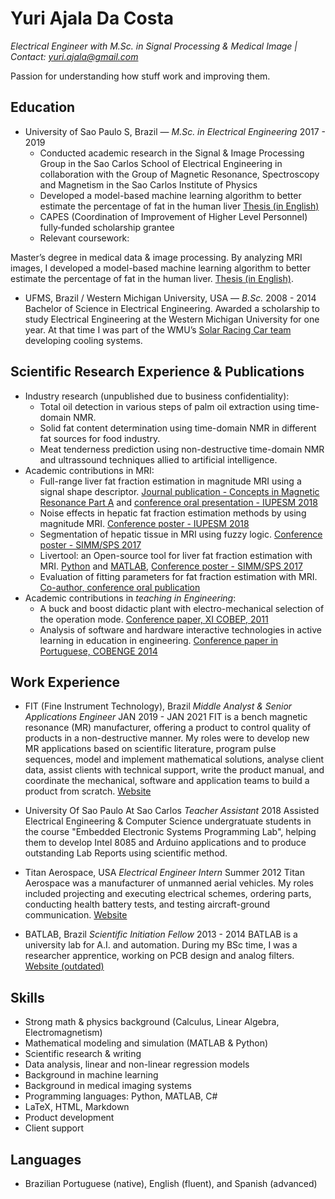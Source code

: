 # Yuri Ajala Da Costa
*Electrical Engineer with M.Sc. in Signal Processing & Medical Image    |    Contact: yuri.ajala@gmail.com*

Passion for understanding how stuff work and improving them.

## Education
- University of Sao Paulo S, Brazil — *M.Sc. in Electrical Engineering*
2017 - 2019
    - Conducted academic research in the Signal & Image Processing Group in the Sao Carlos School of Electrical Engineering in collaboration with the Group of Magnetic Resonance, Spectroscopy and Magnetism in the Sao Carlos Institute of Physics
    - Developed a model-based machine learning algorithm to better estimate the percentage of fat in the human liver [Thesis (in English)](https://teses.usp.br/teses/disponiveis/18/18152/tde-01102018-083519/publico/Yuri.pdf)
    - CAPES (Coordination of Improvement of Higher Level Personnel) fully‐funded scholarship grantee
    - Relevant coursework: 

Master’s degree in medical data & image processing. By analyzing MRI images, I developed a model-based machine learning algorithm to better estimate the percentage of fat in the human liver. [Thesis (in English)](https://teses.usp.br/teses/disponiveis/18/18152/tde-01102018-083519/publico/Yuri.pdf).

- UFMS, Brazil / Western Michigan University, USA — *B.Sc.*
2008 - 2014
Bachelor of Science in Electrical Engineering. Awarded a scholarship to study Electrical Engineering at the Western Michigan University for one year. At that time I was part of the WMU’s [Solar Racing Car team](https://www.wmich.edu/sunseeker/) developing cooling systems.

## Scientific Research Experience & Publications
- Industry research (unpublished due to business confidentiality):
    - Total oil detection in various steps of palm oil extraction using time-domain NMR.
    - Solid fat content determination using time-domain NMR in different fat sources for food industry.
    - Meat tenderness prediction using non-destructive time-domain NMR and ultrassound techniques allied to artificial intelligence.
- Academic contributions in MRI:
    - Full-range liver fat fraction estimation in magnitude MRI using a signal shape descriptor. [Journal publication - Concepts in Magnetic Resonance Part A](https://www.hindawi.com/journals/cmra/2019/3439468/) and
    [conference oral presentation - IUPESM 2018](https://github.com/yuriajala/resume/blob/master/Files/oral-presentation-iupesm.pdf)
    - Noise effects in hepatic fat fraction estimation methods by using magnitude MRI. [Conference poster - IUPESM 2018](https://github.com/yuriajala/resume/blob/master/Files/poster-iupesm.pdf)
    - Segmentation of hepatic tissue in MRI using fuzzy logic. [Conference poster - SIMM/SPS 2017](https://github.com/yuriajala/resume/blob/master/Files/2017_liver_segment_poster.pdf)
    - Livertool: an Open-source tool for liver fat fraction estimation with MRI. [Python](https://github.com/yuriajala/livertool) and [MATLAB](https://github.com/yuriajala/matlab-livertool), [Conference poster - SIMM/SPS 2017](https://github.com/yuriajala/resume/blob/master/Files/2017_livertool_poster.pdf)
    - Evaluation of fitting parameters for fat fraction estimation with MRI. [Co-author, conference oral publication](https://github.com/yuriajala/resume/blob/master/Files/2017_fitting_parameters.pdf)
- Academic contributions in *teaching in Engineering*:
    - A buck and boost didactic plant with electro-mechanical selection of the operation mode. [Conference paper, XI COBEP, 2011](https://ieeexplore.ieee.org/document/6085317)
    - Analysis of software and hardware interactive technologies in active learning in education in engineering. [Conference paper in Portuguese, COBENGE 2014](https://github.com/yuriajala/resume/blob/master/Files/Cobenge_2014_active_learning.pdf)

## Work Experience
- FIT (Fine Instrument Technology), Brazil
*Middle Analyst & Senior Applications Engineer*
JAN 2019 - JAN 2021
FIT is a bench magnetic resonance (MR) manufacturer, offering a product to control quality of products in a non-destructive manner. My roles were to develop new MR applications based on scientific literature, program pulse sequences, model and implement mathematical solutions, analyse client data, assist clients with technical support, write the product manual, and coordinate the mechanical, software and application teams to build a product from scratch. [Website](http://www.fitinstrument.com)

- University Of Sao Paulo At Sao Carlos
*Teacher Assistant*
2018
Assisted Electrical Engineering & Computer Science undergratuate students in the course "Embedded Electronic Systems Programming Lab", helping them to develop Intel 8085 and Arduino applications and to produce outstanding Lab Reports using scientific method.

- Titan Aerospace, USA
*Electrical Engineer Intern*
Summer 2012
Titan Aerospace was a manufacturer of unmanned aerial vehicles. My roles included projecting and executing electrical schemes, ordering parts, conducting health battery tests, and testing aircraft-ground communication. [Website](https://en.wikipedia.org/wiki/Titan_Aerospace)

- BATLAB, Brazil
*Scientific Initiation Fellow*
2013 - 2014
BATLAB is a university lab for A.I. and automation. During my BSc time, I was a researcher apprentice, working on PCB design and analog filters. [Website (outdated)](https://www.facebook.com/batlab.ufms/)

## Skills
- Strong math & physics background (Calculus, Linear Algebra, Electromagnetism)
- Mathematical modeling and simulation (MATLAB & Python)
- Scientific research & writing
- Data analysis, linear and non-linear regression models
- Background in machine learning
- Background in medical imaging systems
- Programming languages: Python, MATLAB, C#
- LaTeX, HTML, Markdown
- Product development
- Client support

## Languages
- Brazilian Portuguese (native), English (fluent), and Spanish (advanced)
